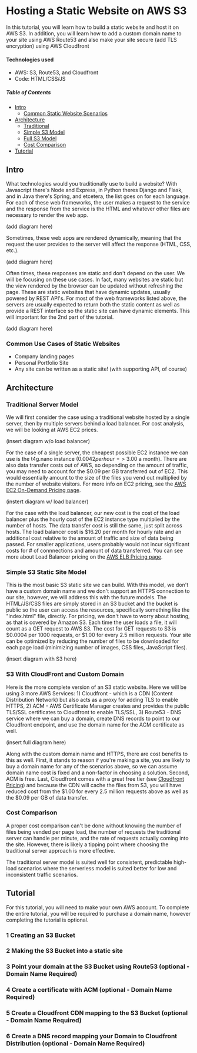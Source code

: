 # Hosting a Static Website on AWS S3
In this tutorial, you will learn how to build a static website and host it on AWS S3. In addition, you will learn how to add a custom domain name to your site using AWS Route53 and also make your site secure (add TLS encryption) using AWS Cloudfront

#### Technologies used
- AWS: S3, Route53, and Cloudfront
- Code: HTML/CSS/JS

##### Table of Contents  
- [Intro](#intro)  
  - [Common Static Website Scenarios](#common)
- [Architecture](#architecture)
  - [Traditional](#traditional)
  - [Simple S3 Model](#simple)
  - [Full S3 Model](#full)
  - [Cost Comparison](#cost)
- [Tutorial](#tutorial)

<a name="intro" />

## Intro
What technologies would you traditionally use to build a website? With Javascript there's Node and Express, in Python theres Django and Flask, and in Java there's Spring, and etcetera, the list goes on for each language. For each of these web frameworks, the user makes a request to the service and the response from the service is the HTML and whatever other files are necessary to render the web app.

(add diagram here)
  
Sometimes, these web apps are rendered dynamically, meaning that the request the user provides to the server will affect the response (HTML, CSS, etc.). 

(add diagram here)

Often times, these responses are static and don't depend on the user. We will be focusing on these use cases. <add diagram here>
In fact, many websites are static but the view rendered by the browser can be updated without refreshing the page. These are static websites that have dynamic updates, usually powered by REST API's. For most of the web frameworks listed above, the servers are usually expected to return both the static content as well as provide a REST interface so the static site can have dynamic elements. This will important for the 2nd part of the tutorial.

(add diagram here)
  
<a name="common" />
  
### Common Use Cases of Static Websites
- Company landing pages
- Personal Portfolio Site
- Any site can be written as a static site! (with supporting API, of course)
  
<a name="architecture" />
  
## Architecture

<a name="traditional" />
  
### Traditional Server Model

We will first consider the case using a traditional website hosted by a single server, then by multiple servers behind a load balancer. For cost analysis, we will be looking at AWS EC2 prices.
  
(insert diagram w/o load balancer)

For the case of a single server, the cheapest possible EC2 instance we can use is the t4g.nano instance ($0.0042 per hour => ~$3.00 a month). There are also data transfer costs out of AWS, so depending on the amount of traffic, you may need to account for the $0.09 per GB transferred out of EC2. This would essentially amount to the size of the files you vend out multiplied by the number of website visitors. For more info on EC2 pricing, see the [AWS EC2 On-Demand Pricing page](https://aws.amazon.com/ec2/pricing/on-demand/).
  
(instert diagram w/ load balancer)
  
For the case with the load balancer, our new cost is the cost of the load balancer plus the hourly cost of the EC2 instance type multiplied by the number of hosts. The data transfer cost is still the same, just split across hosts. The load balancer cost is $16.20 per month for hourly rate and an additional cost relative to the amount of traffic and size of data being passed. For smaller applications, users probably would not incur significant costs for # of connnections and amount of data transferred. You can see more about Load Balancer pricing on the [AWS ELB Pricing page](https://aws.amazon.com/elasticloadbalancing/pricing/).

<a name="simple" />
  
### Simple S3 Static Site Model
  
This is the most basic S3 static site we can build. With this model, we don't have a custom domain name and we don't support an HTTPS connection to our site, however, we will address this with the future models. The HTML/JS/CSS files are simply stored in an S3 bucket and the bucket is public so the user can access the resources, specifically something like the "index.html" file, directly. For pricing, we don't have to worry about hosting, as that is covered by Amazon S3. Each time the user loads a file, it will count as a GET request to AWS S3. The cost for GET requests to S3 is $0.0004 per 1000 requests, or $1.00 for every 2.5 million requests. Your site can be optimized by reducing the number of files to be downloaded for each page load (minimizing number of images, CSS files, JavaScript files).

(insert diagram with S3 here)
 
<a name="full" />
  
### S3 With CloudFront and Custom Domain
  
Here is the more complete version of an S3 static website. Here we will be using 3 more AWS Services: 1) Cloudfront - which is a CDN (Content Distribution Network) but also acts as a proxy for adding TLS to enable HTTPS, 2) ACM - AWS Certificate Manager creates and provides the public TLS/SSL certificates to Cloudfront to enable TLS/SSL, 3) Route53 - DNS service where we can buy a domain, create DNS records to point to our Cloudfront endpoint, and use the domain name for the ACM certificate as well.
  
(insert full diagram here)

Along with the custom domain name and HTTPS, there are cost benefits to this as well. First, it stands to reason if you're making a site, you are likely to buy a domain name for any of the scenarios above, so we can assume domain name cost is fixed and a non-factor in choosing a solution. Second, ACM is free. Last, Cloudfront comes with a great free tier (see [Cloudfront Pricing](https://aws.amazon.com/cloudfront/pricing/)) and because the CDN will cache the files from S3, you will have reduced cost from the $1.00 for every 2.5 million requests above as well as the $0.09 per GB of data transfer.
 
<a name="cost" />
  
### Cost Comparison

A proper cost comparison can't be done without knowing the number of files being vended per page load, the number of requests the traditional server can handle per minute, and the rate of requests actually coming into the site. However, there is likely a tipping point where choosing the traditional server approach is more effective.
  
The traditional server model is suited well for consistent, predictable high-load scenarios where the serverless model is suited better for low and inconsistent traffic scenarios.
  
<a name="tutorial" />
  
## Tutorial
  
For this tutorial, you will need to make your own AWS account. To complete the entire tutorial, you will be required to purchase a domain name, however completing the tutorial is optional.
  
### 1 Creating an S3 Bucket
### 2 Making the S3 Bucket into a static site
### 3 Point your domain at the S3 Bucket using Route53 (optional - Domain Name Required)
### 4 Create a certificate with ACM (optional - Domain Name Required)
### 5 Create a Cloudfront CDN mapping to the S3 Bucket (optional - Domain Name Required)
### 6 Create a DNS record mapping your Domain to Cloudfront Distribution (optional - Domain Name Required)
